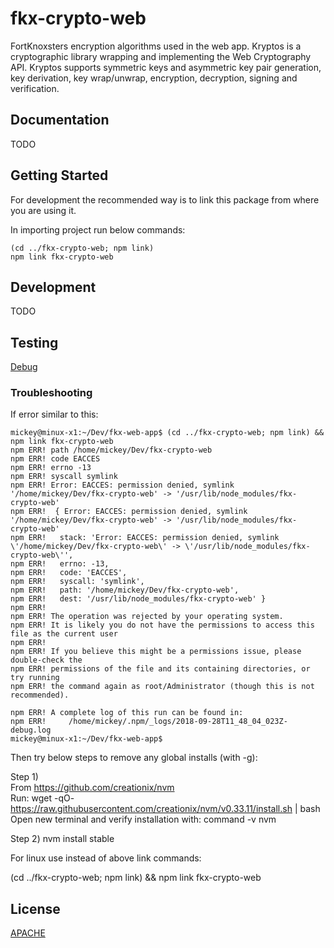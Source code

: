 # fkx-crypto-web
FortKnoxsters encryption algorithms used in the web app. Kryptos is a cryptographic library wrapping and implementing the Web Cryptography API. Kryptos supports symmetric keys and asymmetric key pair generation, key derivation, key wrap/unwrap, encryption, decryption, signing and verification.

## Documentation
TODO

## Getting Started

For development the recommended way is to link this package from where you are using it.

In importing project run below commands:


```
(cd ../fkx-crypto-web; npm link)
npm link fkx-crypto-web 
```

## Development
TODO

## Testing
[Debug](https://github.com/avajs/ava/blob/main/docs/recipes/debugging-with-chrome-devtools.md)


### Troubleshooting
If error similar to this:
```
mickey@minux-x1:~/Dev/fkx-web-app$ (cd ../fkx-crypto-web; npm link) && npm link fkx-crypto-web
npm ERR! path /home/mickey/Dev/fkx-crypto-web
npm ERR! code EACCES
npm ERR! errno -13
npm ERR! syscall symlink
npm ERR! Error: EACCES: permission denied, symlink '/home/mickey/Dev/fkx-crypto-web' -> '/usr/lib/node_modules/fkx-crypto-web'
npm ERR!  { Error: EACCES: permission denied, symlink '/home/mickey/Dev/fkx-crypto-web' -> '/usr/lib/node_modules/fkx-crypto-web'
npm ERR!   stack: 'Error: EACCES: permission denied, symlink \'/home/mickey/Dev/fkx-crypto-web\' -> \'/usr/lib/node_modules/fkx-crypto-web\'',
npm ERR!   errno: -13,
npm ERR!   code: 'EACCES',
npm ERR!   syscall: 'symlink',
npm ERR!   path: '/home/mickey/Dev/fkx-crypto-web',
npm ERR!   dest: '/usr/lib/node_modules/fkx-crypto-web' }
npm ERR! 
npm ERR! The operation was rejected by your operating system.
npm ERR! It is likely you do not have the permissions to access this file as the current user
npm ERR! 
npm ERR! If you believe this might be a permissions issue, please double-check the
npm ERR! permissions of the file and its containing directories, or try running
npm ERR! the command again as root/Administrator (though this is not recommended).

npm ERR! A complete log of this run can be found in:
npm ERR!     /home/mickey/.npm/_logs/2018-09-28T11_48_04_023Z-debug.log
mickey@minux-x1:~/Dev/fkx-web-app$ 
```

Then try below steps to remove any global installs (with -g):

Step 1)  
From https://github.com/creationix/nvm  
Run: wget -qO- https://raw.githubusercontent.com/creationix/nvm/v0.33.11/install.sh | bash
Open new terminal and verify installation with:
command -v nvm 

Step 2) 
nvm install stable

For linux use instead of above link commands:

(cd ../fkx-crypto-web; npm link) && npm link fkx-crypto-web 

## License

[APACHE](LICENSE)


